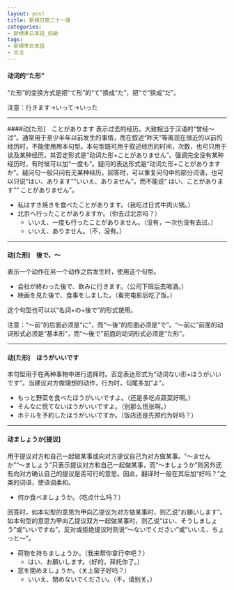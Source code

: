 ```yaml
---
layout: post
title: 新標日第二十一課
categories:
- 新標準日本語_初級
tags:
- 新標準日本語
- 文法
---
```


#### 动词的“た形”

“た形”的变换方式是把“て形”的“て”换成“た”，把“で”换成“だ”。

注意：行きます→いって→いった

---
####动[た形]　ことがあります
表示过去的经历。大致相当于汉语的“曾经～过”。通常用于至少半年以前发生的事情，而在叙述“昨天”等离现在很近的以前的经历时，不能使用用本句型。本句型既可用于叙述经历的时间，次数，也可只用于谈及某种经历。其否定形式是“动词た形+ことがありません”。强调完全没有某种经历时，有时候可以加“一度も”。疑问的表达形式是“动词た形+ことがありますか”。疑问句一般只问有无某种经历。回答时，可以重复问句中的部分词语，也可以只说“はい、あります”“いいえ、ありません”。而不能说“ はい、ことがあります”“ ことがありません”。

* 私はすき焼きを食べたことがあります。（我吃过日式牛肉火锅。）  
* 北京へ行ったことがありますか。（你去过北京吗？）
	* いいえ、一度も行ったことがありません。（没有，一次也没有去过。）
	* いいえ、ありません。（不，没有。）

---
#### 动[た形]　後で、～
表示一个动作在另一个动作之后发生时，使用这个句型。

* 会社が終わった後で、飲みに行きます。（公司下班后去喝酒。）
* 映画を見た後で、食事をしました。（看完电影后吃了饭。）

这个句型也可以以“名词+の+後で”的形式使用。

注意：“～前”的后面必须是“に”，而“～後”的后面必须是“で”。“～前に”前面的动词形式必须是“基本形”，而“～後で”前面的动词形式必须是“た形”。

---
#### 动[た形]　ほうがいいです
本句型用于在两种事物中进行选择时。否定表达形式为“动词ない形+ほうがいいです”。当建议对方做理想的动作，行为时，句尾多加“よ”。

* もっと野菜を食べたほうがいいですよ。（还是多吃点蔬菜好啊。）
* そんなに慌てないほうがいいですよ。（别那么慌张啊。）
* ホテルを予約したほうがいいですか。（饭店还是先预约为好吗？）

---
#### 动ましょうか[提议]
用于提议对方和自己一起做某事或向对方提议自己为对方做某事。“～ませんか”“～ましょう”只表示提议对方和自己一起做某事，而“～ましょうか”则另外还有向对方确认自己的提议是否可行的意思。因此，翻译时一般在其后加“好吗？”之类的词语，使语调柔和。

* 何か食べましょうか。（吃点什么吗？）

回答时，如本句型的意思为甲向乙提议为对方做某事时，则乙说“お願いします”。如本句型的意思为甲向乙提议双方一起做某事时，则乙说“はい、そうしましょう”或“いいですね”。反对或拒绝提议时则说“～ないでください”或“いいえ、ちょっと～”。

* 荷物を持ちましょうか。（我来帮你拿行李吧？）
	* はい、お願いします。（好的，拜托你了。）
* 窓を閉めましょうか。（关上窗子好吗？）
	* いいえ、閉めないでください。（不，请别关。）